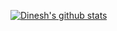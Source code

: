 

<!--
**Dinesh333s/Dinesh333s** is a ✨ _special_ ✨ repository because its `README.md` (this file) appears on your GitHub profile.

Here are some ideas to get you started:

- 🔭 I’m currently working on ...
- 🌱 I’m currently learning ...
- 👯 I’m looking to collaborate on ...
- 🤔 I’m looking for help with ...
- 💬 Ask me about ...
- 📫 How to reach me: ...
- 😄 Pronouns: ...
- ⚡ Fun fact: ...
-->
[![Dinesh's github stats](https://github-readme-stats.vercel.app/api?username=Dinesh333s&count_private=true&include_all_commits=true&show_icons=true&theme=tokyonight)](https://github.com/anuraghazra/github-readme-stats)
